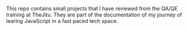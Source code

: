 This repo contains small projects that I have reviewed from the QA/QE training at TheJitu.
They are part of the documentation of my journey of learing JavaScript in a fast paced tech space.